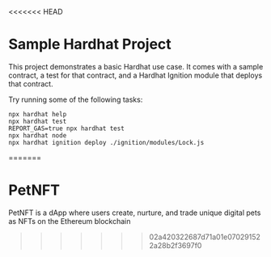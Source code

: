 <<<<<<< HEAD
# Sample Hardhat Project

This project demonstrates a basic Hardhat use case. It comes with a sample contract, a test for that contract, and a Hardhat Ignition module that deploys that contract.

Try running some of the following tasks:

```shell
npx hardhat help
npx hardhat test
REPORT_GAS=true npx hardhat test
npx hardhat node
npx hardhat ignition deploy ./ignition/modules/Lock.js
```
=======
# PetNFT
PetNFT is a dApp where users create, nurture, and trade unique digital pets as NFTs on the Ethereum blockchain
>>>>>>> 02a420322687d71a01e070291522a28b2f3697f0
